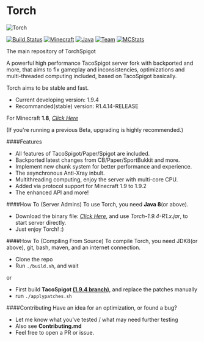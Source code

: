 Torch 
===========
![Torch](https://i.imgur.com/cJWj0we.png) 

[![Build Status](https://img.shields.io/badge/build-passing-brightgreen.svg?style=flat)](http://pan.baidu.com/s/1hsBEdxU/) [![Minecraft](https://img.shields.io/badge/Minecraft-1.9.4-green.svg?style=flat)](https://www.minecraft.net/) [![Java](https://img.shields.io/badge/Java_JDK-v1.8-blue.svg?style=flat)](https://www.java.com/) [![Team](https://img.shields.io/badge/Powered_by-iMinecraft-green.svg?style=flat)](https://github.com/TorchSpigot/Torch) [![MCStats](https://img.shields.io/badge/MCStats-TorchSpigot-blue.svg?style=flat)](http://mcstats.org/plugin/TorchSpigot) 


The main repository of TorchSpigot

A powerful high performance TacoSpigot server fork with backported and more, 
that aims to fix gameplay and inconsistencies, optimizations and multi-threaded computing included, based on TacoSpigot basically.

Torch aims to be stable and fast.
* Current developing version:  1.9.4
* Recommanded(stable) version: R1.4.14-RELEASE

For Minecraft **1.8**, *[Click Here](https://github.com/TorchSpigot/Torch-1.8)*

(If you're running a previous Beta, upgrading is highly recommended.)

####Features
* All features of TacoSpigot/Paper/Spigot are included.
* Backported latest changes from CB/Paper/SportBukkit and more.
* Implement new chunk system for better performance and experience.
* The asynchronous Anti-Xray inbult.
* Multithreading computing, enjoy the server with multi-core CPU.
* Added via protocol support for Minecraft 1.9 to 1.9.2
* The enhanced API and more!

####How To (Server Admins)
To use Torch, you need **Java 8**(or above).

* Download the binary file: *[Click Here](http://t.im/torch)*, and use *Torch-1.9.4-R1.x.jar*, to start server directly.
* Just enjoy Torch! :)

####How To (Compiling From Source)
To compile Torch, you need JDK8(or above), git, bash, maven, and an internet connection.

* Clone the repo
* Run `./build.sh`, and wait

or

* First build **TacoSpigot [(1.9.4 branch)](https://github.com/TacoSpigot/TacoSpigot/tree/version/1.9.4)**, and replace the patches manually
* run `./applypatches.sh`

####Contributing
Have an idea for an optimization, or found a bug?

* Let me know what you've tested / what may need further testing
* Also see **Contributing.md**
* Feel free to open a PR or issue.
